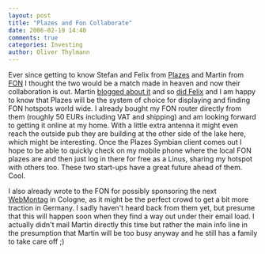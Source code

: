```yaml
---
layout: post
title: "Plazes and Fon Collaborate"
date: 2006-02-19 14:40
comments: true
categories: Investing
author: Oliver Thylmann
---
```








Ever since getting to know Stefan and Felix from [Plazes](http://www.plazes.com/) and Martin from [FON](http://fon.com/) I thought the two would be a match made in heaven and now their collaboration is out. Martin [blogged about it](http://english.martinvarsavsky.net/general/plazes-.html) and so [did Felix](http://blog.plazes.com/?p=94) and I am happy to know that Plazes will be the system of choice for displaying and finding FON hotspots world wide. I already bought my FON router directly from them (roughly 50 EURs including VAT and shipping) and am looking forward to getting it online at my home. With a little extra antenna it might even reach the outside pub they are building at the other side of the lake here, which might be interesting. Once the Plazes Symbian client comes out I hope to be able to quickly check on my mobile phone where the local FON plazes are and then just log in there for free as a Linus, sharing my hotspot with others too. These two start-ups have a great future ahead of them. Cool.

I also already wrote to the FON for possibly sponsoring the next [WebMontag](http://www.webmontag.de/) in Cologne, as it might be the perfect crowd to get a bit more traction in Germany. I sadly haven't heard back from them yet, but presume that this will happen soon when they find a way out under their email load. I actually didn't mail Martin directly this time but rather the main info line in the presumption that Martin will be too busy anyway and he still has a family to take care off ;)






